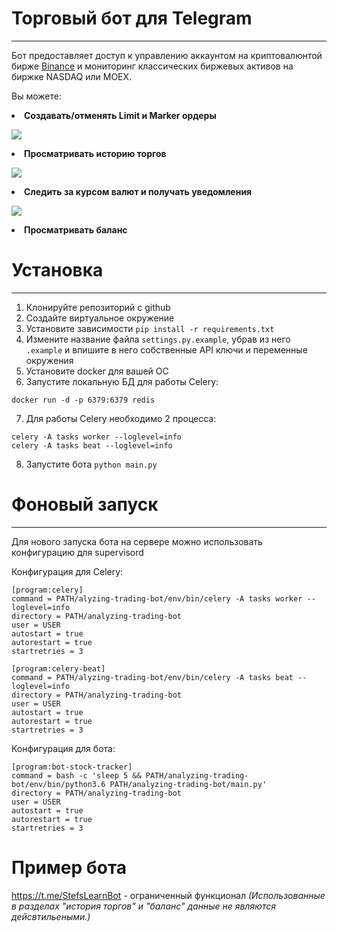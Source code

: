 # Торговый бот для Telegram
---
Бот предоставляет доступ к управлению аккаунтом на криптовалюнтой бирже [Binance](https://www.binance.com/) и мониторинг классических биржевых активов на биржке  NASDAQ или MOEX.

Вы можете: 

<li><b>Cоздавать/отменять Limit и Marker ордеры</b>

![](https://s8.gifyu.com/images/Peek-2020-11-08-14-23.gif)

<li><b>Просматривать историю торгов</b>

![](https://s8.gifyu.com/images/newest_Trade.gif)

<li><b>Следить за курсом валют и получать уведомления</b>

![](https://s8.gifyu.com/images/alerts.gif)
<li><b>Просматривать баланс</b>

# Установка
---


1. Клонируйте репозиторий с github
2. Создайте виртуальное окружение
3. Установите зависимости `pip install -r requirements.txt`
4. Измените название файла `settings.py.example`, убрав из него `.example` и впишите в него собственные API ключи и переменные окружения
5. Установите docker для вашей ОС
6. Запустите локальную БД для работы Celery:
```
docker run -d -p 6379:6379 redis
```
7. Для работы Celery необходимо 2 процесса:
```
celery -A tasks worker --loglevel=info
celery -A tasks beat --loglevel=info

```
8. Запустите бота `python main.py`


# Фоновый запуск
---

Для нового запуска бота на сервере можно использовать конфигурацию для supervisord

Конфигурация для Celery:

	[program:celery]
	command = PATH/alyzing-trading-bot/env/bin/celery -A tasks worker --loglevel=info
	directory = PATH/analyzing-trading-bot
	user = USER
	autostart = true
	autorestart = true
	startretries = 3

	[program:celery-beat]
	command = PATH/alyzing-trading-bot/env/bin/celery -A tasks beat --loglevel=info
	directory = PATH/analyzing-trading-bot
	user = USER
	autostart = true
	autorestart = true
	startretries = 3
  
  
Конфигурация для бота:

	[program:bot-stock-tracker]
	command = bash -c 'sleep 5 && PATH/analyzing-trading-bot/env/bin/python3.6 PATH/analyzing-trading-bot/main.py'
	directory = PATH/analyzing-trading-bot
	user = USER
	autostart = true
	autorestart = true
	startretries = 3

# Пример бота

https://t.me/StefsLearnBot - ограниченный функционал <i>(Использованные в разделах "история торгов" и "баланс" данные не являются дейсвтильеными.)</i>